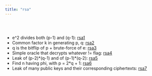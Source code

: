 ```yaml
---
title: "rsa"
---
```

<br></br> 

- e^2 divides both (p-1) and (q-1): [rsa1](rsa1)  
- Common factor k in generating p, q: [rsa2](rsa2)  
- q is the bitflip of p + brute-force of e: [rsa3](rsa3)  
- Simple oracle that decrypts whatever != flag: [rsa4](rsa4)  
- Leak of (p-2)\*(q-1) and of (p-1)\*(q-2): [rsa5](rsa5)  
- Find n having phi, with p = 2\*q + 1: [rsa6](rsa6)  
- Leak of many public keys and their corresponding ciphertexts: [rsa7](rsa7)